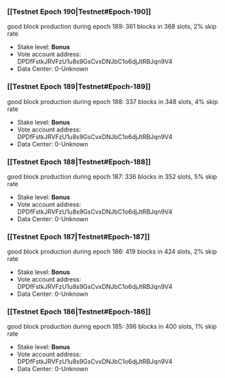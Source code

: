 ### [[Testnet Epoch 190|Testnet#Epoch-190]]
good block production during epoch 189: 361 blocks in 368 slots, 2% skip rate
* Stake level: **Bonus** 
* Vote account address: DPDfFstkJRVFzU1u8s9GsCvxDNJbC1o6djJtRBJqn9V4
* Data Center: 0-Unknown
### [[Testnet Epoch 189|Testnet#Epoch-189]]
good block production during epoch 188: 337 blocks in 348 slots, 4% skip rate
* Stake level: **Bonus** 
* Vote account address: DPDfFstkJRVFzU1u8s9GsCvxDNJbC1o6djJtRBJqn9V4
* Data Center: 0-Unknown
### [[Testnet Epoch 188|Testnet#Epoch-188]]
good block production during epoch 187: 336 blocks in 352 slots, 5% skip rate
* Stake level: **Bonus** 
* Vote account address: DPDfFstkJRVFzU1u8s9GsCvxDNJbC1o6djJtRBJqn9V4
* Data Center: 0-Unknown
### [[Testnet Epoch 187|Testnet#Epoch-187]]
good block production during epoch 186: 419 blocks in 424 slots, 2% skip rate
* Stake level: **Bonus** 
* Vote account address: DPDfFstkJRVFzU1u8s9GsCvxDNJbC1o6djJtRBJqn9V4
* Data Center: 0-Unknown
### [[Testnet Epoch 186|Testnet#Epoch-186]]
good block production during epoch 185: 396 blocks in 400 slots, 1% skip rate
* Stake level: **Bonus** 
* Vote account address: DPDfFstkJRVFzU1u8s9GsCvxDNJbC1o6djJtRBJqn9V4
* Data Center: 0-Unknown